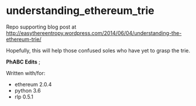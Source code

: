 understanding_ethereum_trie
===========================
Repo supporting blog post at http://easythereentropy.wordpress.com/2014/06/04/understanding-the-ethereum-trie/

Hopefully, this will help those confused soles who have yet to grasp the trie.

**PhABC Edits** ;

Written with/for:
  + ethereum 2.0.4
  + python 3.6
  + rlp 0.5.1
